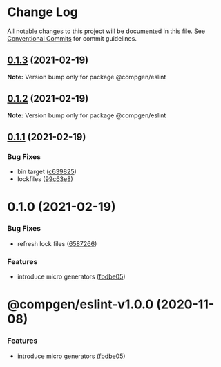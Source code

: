 # Change Log

All notable changes to this project will be documented in this file.
See [Conventional Commits](https://conventionalcommits.org) for commit guidelines.

## [0.1.3](https://github.com/developer239/compgen/compare/@compgen/eslint@0.1.2...@compgen/eslint@0.1.3) (2021-02-19)

**Note:** Version bump only for package @compgen/eslint





## [0.1.2](https://github.com/developer239/compgen/compare/@compgen/eslint@0.1.1...@compgen/eslint@0.1.2) (2021-02-19)

**Note:** Version bump only for package @compgen/eslint





## [0.1.1](https://github.com/developer239/compgen/compare/@compgen/eslint@0.1.0...@compgen/eslint@0.1.1) (2021-02-19)


### Bug Fixes

* bin target ([c639825](https://github.com/developer239/compgen/commit/c639825f9c5c430880d33deeb648c9a087102fae))
* lockfiles ([99c63e8](https://github.com/developer239/compgen/commit/99c63e8f7192b2a8262f74e6f0fbd6943ebc1eb4))





# 0.1.0 (2021-02-19)


### Bug Fixes

* refresh lock files ([6587266](https://github.com/developer239/compgen/commit/658726677f8e29849ac47411a84a5569008fa3e0))


### Features

* introduce micro generators ([fbdbe05](https://github.com/developer239/compgen/commit/fbdbe0523b9f3187c4f8d08248eeb8a679650afd))





# @compgen/eslint-v1.0.0 (2020-11-08)


### Features

* introduce micro generators ([fbdbe05](https://github.com/developer239/compgen/commit/fbdbe0523b9f3187c4f8d08248eeb8a679650afd))
